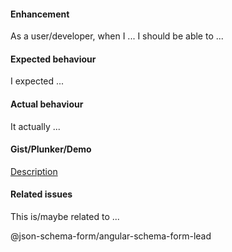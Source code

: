 <!-- 
Only include sections relevant to your issue.

If you have not read docs/support.md and followed its guidance you may be ignored or closed without response.

Please use PREVIEW before you submit!!
-->
#### Enhancement
As a user/developer, when I ... I should be able to ...

#### Expected behaviour
I expected ...

#### Actual behaviour
It actually ...

#### Gist/Plunker/Demo
<!--
Here is a demo plunker you can use as a starting point
https://plnkr.co/edit/C9mM5feGGZ0N7povA84G?p=preview
-->
[Description](url)

#### Related issues
This is/maybe related to ...

@json-schema-form/angular-schema-form-lead
